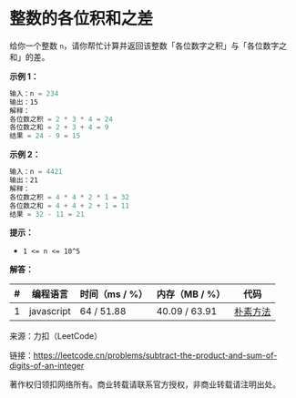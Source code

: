 # 整数的各位积和之差

给你一个整数 `n`，请你帮忙计算并返回该整数「各位数字之积」与「各位数字之和」的差。

**示例 1：**

``` javascript
输入：n = 234
输出：15
解释：
各位数之积 = 2 * 3 * 4 = 24
各位数之和 = 2 + 3 + 4 = 9
结果 = 24 - 9 = 15
```

**示例 2：**

``` javascript
输入：n = 4421
输出：21
解释：
各位数之积 = 4 * 4 * 2 * 1 = 32
各位数之和 = 4 + 4 + 2 + 1 = 11
结果 = 32 - 11 = 21
```

**提示：**

- `1 <= n <= 10^5`

**解答：**

**#**|**编程语言**|**时间（ms / %）**|**内存（MB / %）**|**代码**
--|--|--|--|--
1|javascript|64 / 51.88|40.09 / 63.91|[朴素方法](./javascript/ac_v1.js)

来源：力扣（LeetCode）

链接：https://leetcode.cn/problems/subtract-the-product-and-sum-of-digits-of-an-integer

著作权归领扣网络所有。商业转载请联系官方授权，非商业转载请注明出处。
